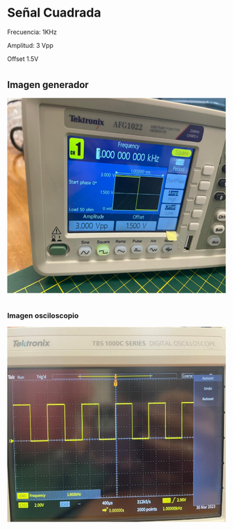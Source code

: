 # Señal Cuadrada
Frecuencia: 1KHz

Amplitud: 3 Vpp

Offset 1.5V
# 

## Imagen generador

<img src="Generador_onda_cuadrada.jpeg" height="450">

#

### Imagen osciloscopio
<img src="Osciloscopio_onda_cuadrada.jpeg" height="450">
